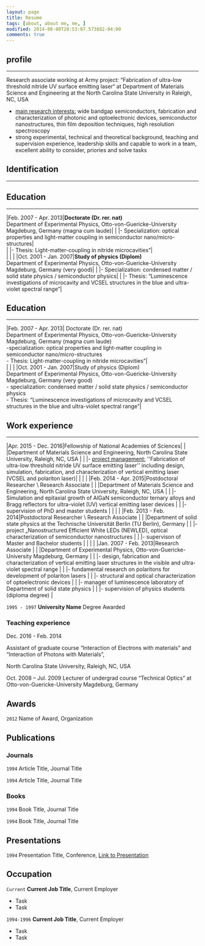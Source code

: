 ```yaml
---
layout: page
title: Resume
tags: [about, about me, me, ]
modified: 2014-08-08T20:53:07.573882-04:00
comments: true
---
```



## profile

***

Research associate working at Army project: “Fabrication of ultra-low threshold nitride UV surface emitting laser“ at Department of Materials Science and Engineering at the North Carolina State University in Raleigh, NC, USA  

* <u>main research interests:</u> wide bandgap semiconductors, fabrication and characterization of photonic and optoelectronic devices, semiconductor nanostructures, thin film deposition techniques, high resolution spectroscopy 
* strong experimental, technical and theoretical background, teaching and supervision experience, leadership skills and capable to work in a team, excellent ability to consider, priories and solve tasks

## Identification

***


## Education

***

|Feb. 2007 - Apr. 2013|**Doctorate (Dr. rer. nat)** <br> Department of Experimental Physics, Otto-von-Guericke-University Magdeburg, Germany (magna cum laude)|
|                     |- Specialization: optical properties and light-matter coupling in semiconductor nano/micro-structures|  
|                     |- Thesis: Light-matter-coupling in nitride microcavities”|  
|                     |    |
|Oct. 2001 - Jan. 2007|**Study of physics (Diplom)** <br> Department of Experimental Physics, Otto-von-Guericke-University Magdeburg, Germany (very good)|
|                     |- Specialization: condensed matter / solid state physics / semiconductor physics|
|                     |- Thesis: “Luminescence investigations of microcavity and VCSEL structures in the blue and ultra-violet spectral range”|   

## Education

***

|Feb. 2007 - Apr. 2013| Doctorate (Dr. rer. nat) <br> Department of Experimental Physics, Otto-von-Guericke-University Magdeburg, Germany (magna cum laude) <br> -specialization: optical properties and light-matter coupling in semiconductor nano/micro-structures <br> - Thesis: Light-matter-coupling in nitride microcavities”|  
|                     |    |
|Oct. 2001 - Jan. 2007|Study of physics (Diplom) <br> Department of Experimental Physics, Otto-von-Guericke-University Magdeburg, Germany (very good) <br> - specialization: condensed matter / solid state physics / semiconductor physics <br> - Thesis: “Luminescence investigations of microcavity and VCSEL structures in the blue and ultra-violet spectral range”|

## Work experience

***

|Apr. 2015 - Dec. 2016|Fellowship of National Academies of Sciences|
|                     |Department of Materials Science and Engineering, North Carolina State University, Raleigh, NC, USA                                                                                                                   |
|                     |- <u>project management:</u> ''Fabrication of ultra-low threshold nitride UV surface emitting laser'' including design, simulation, fabrication, and characterization of vertical emitting laser (VCSEL and polariton laser)|
|                     |                                                                                                                     |
|Feb. 2014 - Apr. 2015|Postdoctoral Researcher \ Research Associate                                                   |
|                     |Department of Materials Science and Engineering, North Carolina State University, Raleigh, NC, USA                                                                                                                   |
|                     |- Simulation and epitaxial growth of AlGaN semiconductor ternary alloys and Bragg reflectors for ultra-violet (UV) vertical emitting laser devices                                                                           |
|                     |- supervision of PhD and master students                                                                                                              |
|                     |                                                                                                                     |
|Feb. 2013 - Feb. 2014|Postdoctoral Researcher \ Research Associate                                                   |
|                     |Department of solid state physics at the Technische Universität Berlin (TU Berlin), Germany    |
|                     |- project „Nanostructured Efficient White LEDs (NEWLED), optical characterization of semiconductor nanostructures                                                                                                        |
|                     |- supervison of Master and Bachelor students                                                                                                              |
|                     |                                                                                                                                                                                                                                                     |
|Jan. 2007 - Feb. 2013|Research Associate                                                                                                             |
|                     |Department of Experimental Physics, Otto-von-Guericke-University Magdeburg, Germany                                                                                                               |
|                     |- design, fabrication and characterization of vertical emitting laser structures in the visible and ultra-violet spectral range                                                                                                                 |
|                     |- fundamental research on polaritons for development of polariton lasers                                                                                                                |
|                     |- structural and optical characterization of optoelectronic devices                                                                                                               |
|                     |- manager of luminescence laboratory of Department of solid state physics                                                                                                               |
|                     |- supervision of physics students (diploma degree)                                                                                                               |




`1995 - 1997`
__University Name__
Degree Awarded 

### Teaching experience

Dec. 2016 - Feb. 2014

Assistant of graduate course “Interaction of Electrons with materials” and
“Interaction of Photons with Materials”,

North Carolina State University, Raleigh, NC, USA 

Oct. 2008 – Jul. 2009
Lecturer of undergrad course “Technical Optics” at Otto-von-Guericke-University Magdeburg, Germany


## Awards

`2012`
Name of Award, Organization 

## Publications

<!-- A list is also available [online](http://scholar.google.co.uk/citations?user=LTOTl0YAAAAJ) -->

### Journals

`1994`
Article Title, Journal Title

`1994`
Article Title, Journal Title

### Books

`1994`
Book Title, Journal Title

`1994`
Book Title, Journal Title


## Presentations

`1994`
Presentation Title, Conference, <a href="http://MyWebsite.tld/presentation1">Link to Presentation</a>


## Occupation

`Current`
__Current Job Title__, Current Employer 

- Task
- Task

`1994-1996`
__Current Job Title__, Current Employer 

- Task
- Task



<!-- ### Footer

Last updated: May 2013 -->


